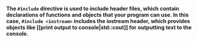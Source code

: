 **The `#include` directive is used to include header files, which contain declarations of functions and objects that your program can use. In this case, `#include <iostream>` includes the iostream header, which provides objects like [[print output to console|std::cout]] for outputting text to the console.**


